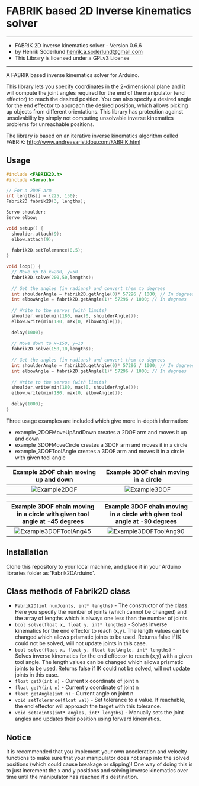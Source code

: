 FABRIK based 2D Inverse kinematics solver
=====

***************************************************************
* FABRIK 2D inverse kinematics solver - Version 0.6.6
* by Henrik Söderlund <henrik.a.soderlund@gmail.com>
* This Library is licensed under a GPLv3 License
***************************************************************

A FABRIK based inverse kinematics solver for Arduino.

This library lets you specify coordinates in the 2-dimensional plane and it will compute the joint angles required for the end of the manipulator (end effector) to reach the desired position.
You can also specify a desired angle for the end effector to approach the desired position, which allows picking up objects from different orientations.
This library has protection against unsolvability by simply not computing unsolvable inverse kinematics problems for unreachable positions.

The library is based on an iterative inverse kinematics algorithm called FABRIK:
http://www.andreasaristidou.com/FABRIK.html

Usage
-----

```C++
#include <FABRIK2D.h>
#include <Servo.h>

// For a 2DOF arm
int lengths[] = {225, 150};
Fabrik2D fabrik2D(3, lengths);

Servo shoulder;
Servo elbow;

void setup() {
  shoulder.attach(9);
  elbow.attach(9);
  
  fabrik2D.setTolerance(0.5);
}

void loop() {
  // Move up to x=200, y=50
  fabrik2D.solve(200,50,lengths);
  
  // Get the angles (in radians) and convert them to degrees
  int shoulderAngle = fabrik2D.getAngle(0)* 57296 / 1000; // In degrees
  int elbowAngle = fabrik2D.getAngle(1)* 57296 / 1000; // In degrees
  
  // Write to the servos (with limits)
  shoulder.write(min(180, max(0, shoulderAngle)));
  elbow.write(min(180, max(0, elbowAngle)));
  
  delay(1000);
  
  // Move down to x=150, y=10
  fabrik2D.solve(150,10,lengths);
  
  // Get the angles (in radians) and convert them to degrees
  int shoulderAngle = fabrik2D.getAngle(0)* 57296 / 1000; // In degrees
  int elbowAngle = fabrik2D.getAngle(1)* 57296 / 1000; // In degrees
  
  // Write to the servos (with limits)
  shoulder.write(min(180, max(0, shoulderAngle)));
  elbow.write(min(180, max(0, elbowAngle)));
  
  delay(1000);
}
```

Three usage examples are included which give more in-depth information:
* example_2DOFMoveUpAndDown creates a 2DOF arm and moves it up and down
* example_3DOFMoveCircle creates a 3DOF arm and moves it in a circle
* example_3DOFToolAngle creates a 3DOF arm and moves it in a circle with given tool angle

**Example 2DOF chain moving up and down**                                                                                                                     |  **Example 3DOF chain moving in a circle**                                                                                              
:------------------------------------------------------------------------------------------------------------------------------------------------------------:|:-------------------------------------------------------------------------------------------------------------------------------:
![Example2DOF](https://github.com/henriksod/Fabrik2DArduino/blob/master/examples/example_2DOFMoveUpAndDown/preview.gif)                                       |  ![Example3DOF](https://github.com/henriksod/Fabrik2DArduino/blob/master/examples/example_3DOFMoveCircle/preview.gif)


**Example 3DOF chain moving in a circle with given tool angle at -45 degrees**                                                                                |  **Example 3DOF chain moving in a circle with given tool angle at -90 degrees**                                                                           
:------------------------------------------------------------------------------------------------------------------------------------------------------------:|:-------------------------------------------------------------------------------------------------------------------------------:
![Example3DOFToolAng45](https://github.com/henriksod/Fabrik2DArduino/blob/master/examples/example_3DOFToolAngle/preview1.gif)                                 |  ![Example3DOFToolAng90](https://github.com/henriksod/Fabrik2DArduino/blob/master/examples/example_3DOFToolAngle/preview2.gif)

Installation
------------
Clone this repository to your local machine, and place it in your Arduino libraries folder as 'Fabrik2DArduino'.

Class methods of Fabrik2D class
-----------------------------
* ```Fabrik2D(int numJoints, int* lengths)``` - The constructor of the class. Here you specify the number of joints (which cannot be changed) and the array of lengths which is always one less than the number of joints.
* ```bool solve(float x, float y, int* lengths)``` - Solves inverse kinematics for the end effector to reach (x,y). The length values can be changed which allows prismatic joints to be used. Returns false if IK could not be solved, will not update joints in this case.
* ```bool solve(float x, float y, float toolAngle, int* lengths)``` - Solves inverse kinematics for the end effector to reach (x,y) with a given tool angle. The length values can be changed which allows prismatic joints to be used. Returns false if IK could not be solved, will not update joints in this case.
* ```float getX(int n)``` - Current x coordinate of joint n
* ```float getY(int n)``` - Current y coordinate of joint n
* ```float getAngle(int n)``` - Current angle on joint n
* ```void setTolerance(float val)``` - Set tolerance to a value. If reachable, the end effector will approach the target with this tolerance.
* ```void setJoints(int* angles, int* lengths)``` - Manually sets the joint angles and updates their position using forward kinematics.

Notice
------------
It is recommended that you implement your own acceleration and velocity functions to make sure that your manipulator does not snap into the solved positions (which could cause breakage or slipping)! One way of doing this is to just increment the x and y positions and solving inverse kinematics over time until the manipulator has reached it's destination.